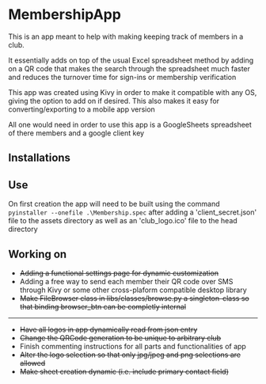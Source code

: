 # MembershipApp

This is an app meant to help with making keeping track of members in a club.

It essentially adds on top of the usual Excel spreadsheet method by adding on a QR code that makes the search through the spreadsheet much faster and reduces the turnover time for sign-ins or membership verification

This app was created using Kivy in order to make it compatible with any OS, giving the option to add on if desired. 
This also makes it easy for converting/exporting to a mobile app version

All one would need in order to use this app is a GoogleSheets spreadsheet of there members and a google client key

## Installations


## Use
On first creation the app will need to be built using the command `pyinstaller --onefile .\Membership.spec`
after adding a 'client_secret.json' file to the assets directory as well as an 'club_logo.ico' file to the head directory

## Working on
* ~~Adding a functional settings page for dynamic customization~~
* Adding a free way to send each member their QR code over SMS through Kivy or some other cross-plaform compatible desktop library
* ~~Make FileBrowser class in libs/classes/browse.py a singleton-class so that binding browser_btn can be completly internal~~

---------
* ~~Have all logos in app dynamically read from json entry~~
* ~~Change the QRCode generation to be unique to arbitrary club~~
* Finish commenting instructions for all parts and functionalities of app
* ~~Alter the logo selection so that only jpg/jpeg and png selections are allowed~~
* ~~Make sheet creation dynamic (i.e. include primary contact field)~~

